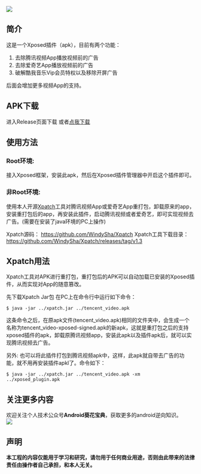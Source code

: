 ![](https://upload-images.jianshu.io/upload_images/1639238-d39849bfa8575dca.png?imageMogr2/auto-orient/strip%7CimageView2/2/w/280)
## 简介
这是一个Xposed插件（apk），目前有两个功能：
1. 去除腾讯视频App播放视频前的广告
2. 去除爱奇艺App播放视频前的广告
3. 破解酷我音乐Vip会员特权以及移除开屏广告

后面会增加更多视频App的支持。

## APK下载
进入Release页面下载
或者[点我下载](https://github.com/WindySha/RemoveVideoAdsPlugin/releases/download/v1.1/no-ads-v1.1.apk)

## 使用方法
### Root环境:
   接入Xposed框架，安装此apk，然后在Xposed插件管理器中开启这个插件即可。
### 非Root环境:
   使用本人开源[Xpatch](https://github.com/WindySha/Xpatch)工具对腾讯视频App或爱奇艺App重打包，卸载原来的app，安装重打包后的app，再安装此插件，启动腾讯视频或者爱奇艺，即可实现视频去广告。(需要在安装了java环境的PC上操作)

Xpatch源码：
https://github.com/WindySha/Xpatch
Xpatch工具下载目录：
https://github.com/WindySha/Xpatch/releases/tag/v1.3

## Xpatch用法
Xpatch工具对APK进行重打包，重打包后的APK可以自动加载已安装的Xposed插件，从而实现对App的随意篡改。

先下载Xpatch Jar包
在PC上在命令行中运行如下命令：
```
$ java -jar ../xpatch.jar ../tencent_video.apk
```
这条命令之后，在原apk文件(tencent_video.apk)相同的文件夹中，会生成一个名称为tencent_video-xposed-signed.apk的新apk，这就是重打包之后的支持xposed插件的apk，卸载原腾讯视频app，安装此apk以及插件apk后，就可以实现腾讯视频去广告。

另外:
也可以将此插件打包到腾讯视频apk中，这样，此apk就自带去广告的功能，就不用再安装插件apkl了。命令如下：
```
$ java -jar ../xpatch.jar ../tencent_video.apk -xm ../xposed_plugin.apk
```

## 关注更多内容
欢迎关注个人技术公众号**Android葵花宝典**，获取更多的android逆向知识。  
![](https://upload-images.jianshu.io/upload_images/1639238-ab6e0fceabfffdda.jpg?imageMogr2/auto-orient/strip%7CimageView2/2/w/180)
## 声明
**本工程的内容仅能用于学习和研究，请勿用于任何商业用途，否则由此带来的法律责任由操作者自己承担，和本人无关。**
